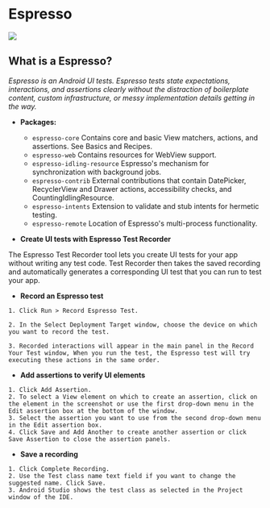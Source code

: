 # Espresso

![](https://marvel-b1-cdn.bc0a.com/f00000000131077/www.perfecto.io/sites/perfecto/files/image/2019-06/espresso-logo.jpg)

## What is a Espresso?

*Espresso is an Android UI tests. Espresso tests state expectations, interactions, and assertions clearly without the distraction of boilerplate content, custom infrastructure, or messy implementation details getting in the way.*


* **Packages:**

    * `espresso-core` Contains core and basic View matchers, actions, and assertions. See Basics and Recipes.
    * `espresso-web` Contains resources for WebView support.
    * `espresso-idling-resource` Espresso's mechanism for synchronization with background jobs.
    * `espresso-contrib` External contributions that contain DatePicker, RecyclerView and Drawer actions, accessibility checks, and CountingIdlingResource.
    * `espresso-intents` Extension to validate and stub intents for hermetic testing.
    * `espresso-remote` Location of Espresso's multi-process functionality.



* **Create UI tests with Espresso Test Recorder**

The Espresso Test Recorder tool lets you create UI tests for your app without writing any test code. Test Recorder then takes the saved recording and automatically generates a corresponding UI test that you can run to test your app.


* **Record an Espresso test**

```
1. Click Run > Record Espresso Test.

2. In the Select Deployment Target window, choose the device on which you want to record the test.

3. Recorded interactions will appear in the main panel in the Record Your Test window, When you run the test, the Espresso test will try executing these actions in the same order.

```


* **Add assertions to verify UI elements**

```
1. Click Add Assertion.
2. To select a View element on which to create an assertion, click on the element in the screenshot or use the first drop-down menu in the Edit assertion box at the bottom of the window.
3. Select the assertion you want to use from the second drop-down menu in the Edit assertion box.
4. Click Save and Add Another to create another assertion or click Save Assertion to close the assertion panels.
```

* **Save a recording**
```
1. Click Complete Recording.
2. Use the Test class name text field if you want to change the suggested name. Click Save.
3. Android Studio shows the test class as selected in the Project window of the IDE.
```